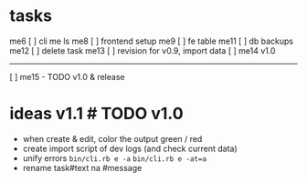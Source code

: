 # tasks
me6  [ ] cli me ls
me8  [ ] frontend setup
me9  [ ] fe table
me11 [ ] db backups
me12 [ ] delete task
me13 [ ] revision for v0.9, import data
[ ] me14 v1.0
  - ---------
[ ] me15 - TODO v1.0 & release

# ideas v1.1 # TODO v1.0
- when create & edit, color the output green / red
- create import script of dev logs (and check current data)
- unify errors `bin/cli.rb e -a` `bin/cli.rb e -at=a`
- rename task#text na #message

